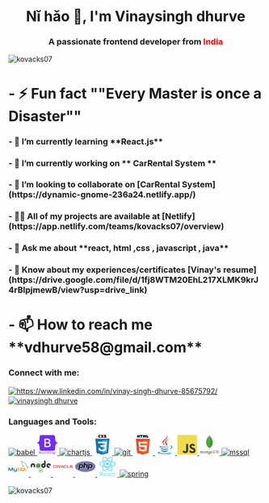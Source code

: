 <h1 align="center"> Nǐ hǎo 👋, I'm Vinaysingh dhurve</h1>
<h3 align="center">A passionate frontend developer from <span style="color: red;">India</span></h3>

<p align="left"> <img src="https://img.freepik.com/free-photo/top-view-unrecognizable-hacker-performing-cyberattack-night_1098-18706.jpg?w=740&t=st=1705844238~exp=1705844838~hmac=19d66259feffa362bee2561adade6d5e9f631159870c6abe1e426c9ce68f2edf" alt="kovacks07" /> </p>

<h1> - ⚡ Fun fact ""Every Master is once a Disaster""</h1>


<h3>- 🌱 I’m currently learning **React.js**</h3>
 
<h3>- 🔭 I’m currently working on ** CarRental System **</h3>

<h3>- 👯 I’m looking to collaborate on [CarRental System](https://dynamic-gnome-236a24.netlify.app/)</h3>

<h3>- 👨‍💻 All of my projects are available at [Netlify](https://app.netlify.com/teams/kovacks07/overview)</h3>

<h3>- 💬 Ask me about **react, html ,css , javascript , java**</h3>

<h3>- 📄 Know about my experiences/certificates [Vinay's resume](https://drive.google.com/file/d/1fj8WTM20EhL217XLMK9krJ4rBlpjmewB/view?usp=drive_link)</h3>

<h1>- 📫 How to reach me **vdhurve58@gmail.com**</h1>






<h3 align="left">Connect with me:</h3>
<p align="left">
<a href="https://www.linkedin.com/in/vinaysingh-dhurve-85675792/" target="blank"><img align="center" src="https://raw.githubusercontent.com/rahuldkjain/github-profile-readme-generator/master/src/images/icons/Social/linked-in-alt.svg" alt="https://www.linkedin.com/in/vinay-singh-dhurve-85675792/" height="30" width="40" /></a>
<a href="https://www.facebook.com/vdhurve" target="blank"><img align="center" src="https://raw.githubusercontent.com/rahuldkjain/github-profile-readme-generator/master/src/images/icons/Social/facebook.svg" alt="vinaysingh dhurve" height="30" width="40" /></a>
</p>

<h3 align="left">Languages and Tools:</h3>
<p align="left"> <a href="https://babeljs.io/" target="_blank" rel="noreferrer"> <img src="https://www.vectorlogo.zone/logos/babeljs/babeljs-icon.svg" alt="babel" width="40" height="40"/> </a> <a href="https://getbootstrap.com" target="_blank" rel="noreferrer"> <img src="https://raw.githubusercontent.com/devicons/devicon/master/icons/bootstrap/bootstrap-plain-wordmark.svg" alt="bootstrap" width="40" height="40"/> </a> <a href="https://www.chartjs.org" target="_blank" rel="noreferrer"> <img src="https://www.chartjs.org/media/logo-title.svg" alt="chartjs" width="40" height="40"/> </a> <a href="https://www.w3schools.com/css/" target="_blank" rel="noreferrer"> <img src="https://raw.githubusercontent.com/devicons/devicon/master/icons/css3/css3-original-wordmark.svg" alt="css3" width="40" height="40"/> </a> <a href="https://git-scm.com/" target="_blank" rel="noreferrer"> <img src="https://www.vectorlogo.zone/logos/git-scm/git-scm-icon.svg" alt="git" width="40" height="40"/> </a> <a href="https://www.w3.org/html/" target="_blank" rel="noreferrer"> <img src="https://raw.githubusercontent.com/devicons/devicon/master/icons/html5/html5-original-wordmark.svg" alt="html5" width="40" height="40"/> </a> <a href="https://www.java.com" target="_blank" rel="noreferrer"> <img src="https://raw.githubusercontent.com/devicons/devicon/master/icons/java/java-original.svg" alt="java" width="40" height="40"/> </a> <a href="https://developer.mozilla.org/en-US/docs/Web/JavaScript" target="_blank" rel="noreferrer"> <img src="https://raw.githubusercontent.com/devicons/devicon/master/icons/javascript/javascript-original.svg" alt="javascript" width="40" height="40"/> </a> <a href="https://www.mongodb.com/" target="_blank" rel="noreferrer"> <img src="https://raw.githubusercontent.com/devicons/devicon/master/icons/mongodb/mongodb-original-wordmark.svg" alt="mongodb" width="40" height="40"/> </a> <a href="https://www.microsoft.com/en-us/sql-server" target="_blank" rel="noreferrer"> <img src="https://www.svgrepo.com/show/303229/microsoft-sql-server-logo.svg" alt="mssql" width="40" height="40"/> </a> <a href="https://www.mysql.com/" target="_blank" rel="noreferrer"> <img src="https://raw.githubusercontent.com/devicons/devicon/master/icons/mysql/mysql-original-wordmark.svg" alt="mysql" width="40" height="40"/> </a> <a href="https://nodejs.org" target="_blank" rel="noreferrer"> <img src="https://raw.githubusercontent.com/devicons/devicon/master/icons/nodejs/nodejs-original-wordmark.svg" alt="nodejs" width="40" height="40"/> </a> <a href="https://www.oracle.com/" target="_blank" rel="noreferrer"> <img src="https://raw.githubusercontent.com/devicons/devicon/master/icons/oracle/oracle-original.svg" alt="oracle" width="40" height="40"/> </a> <a href="https://www.php.net" target="_blank" rel="noreferrer"> <img src="https://raw.githubusercontent.com/devicons/devicon/master/icons/php/php-original.svg" alt="php" width="40" height="40"/> </a> <a href="https://reactjs.org/" target="_blank" rel="noreferrer"> <img src="https://raw.githubusercontent.com/devicons/devicon/master/icons/react/react-original-wordmark.svg" alt="react" width="40" height="40"/> </a> <a href="https://spring.io/" target="_blank" rel="noreferrer"> <img src="https://www.vectorlogo.zone/logos/springio/springio-icon.svg" alt="spring" width="40" height="40"/> </a> </p>

<p><img align="center" src="https://github-readme-stats.vercel.app/api/top-langs?username=kovacks07&show_icons=true&locale=en&layout=compact" alt="kovacks07" /></p>
